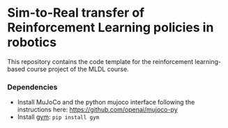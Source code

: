 # Sim-to-Real transfer of Reinforcement Learning policies in robotics

This repository contains the code template for the reinforcement learning-based course project of the MLDL course.

### Dependencies
- Install MuJoCo and the python mujoco interface following the instructions here: https://github.com/openai/mujoco-py
- Install [gym](https://gym.openai.com/): `pip install gym`


